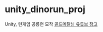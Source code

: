 # unity_dinorun_proj

Unity, 런게임 공룡런 모작
[골드메탈님 유튜브 참고]([https://www.youtube.com/](https://youtu.be/W0Tf8DuMwbQ?si=6ij6lJt83FOpm6fc)https://youtu.be/W0Tf8DuMwbQ?si=6ij6lJt83FOpm6fc)
